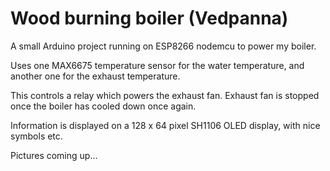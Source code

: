 # Wood burning boiler (Vedpanna)

A small Arduino project running on ESP8266 nodemcu to power my boiler.

Uses one MAX6675 temperature sensor for the water temperature, and another one for the exhaust temperature.

This controls a relay which powers the exhaust fan. Exhaust fan is stopped once the boiler has cooled down once again.

Information is displayed on a 128 x 64 pixel SH1106 OLED display, with nice symbols etc.

Pictures coming up...